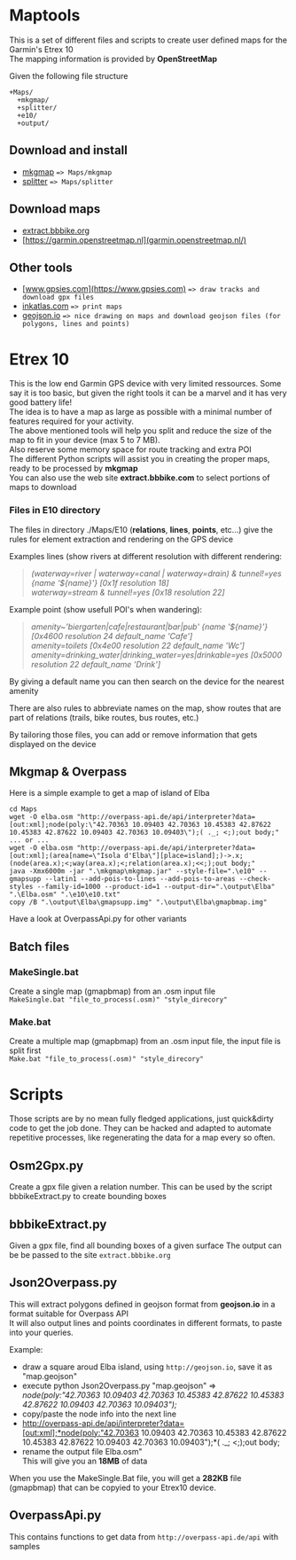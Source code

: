 # Maptools
This is a set of different files and scripts to create user defined maps for the Garmin's Etrex 10  
The mapping information is provided by **OpenStreetMap**

Given the following file structure

    +Maps/
      +mkgmap/
      +splitter/
      +e10/
      +output/

## Download and install ##
- [mkgmap](http://www.mkgmap.org.uk/download/mkgmap.html "mkgmap") `=> Maps/mkgmap`
- [splitter](http://www.mkgmap.org.uk/download/splitter.html "splitter") `=> Maps/splitter`
## Download maps  ##
- [extract.bbbike.org](https://extract.bbbike.org/?lang=en "bbbike")
- [https://garmin.openstreetmap.nl](garmin.openstreetmap.nl/)
## Other tools ##
- [www.gpsies.com](https://www.gpsies.com) `=> draw tracks and download gpx files`
- [inkatlas.com](https://inkatlas.com) `=> print maps`
- [geojson.io](http://geojson.io) `=> nice drawing on maps and download geojson files (for polygons, lines and points)`
# Etrex 10 #
This is the low end Garmin GPS device with very limited ressources. Some say it is too basic, but given the right tools it can be a marvel and it has very good battery life!   
The idea is to have a map as large as possible with a minimal number of features required for your activity.  
The above mentioned tools will help you split and reduce the size of the map to fit in your device (max 5 to 7 MB).  
Also reserve some memory space for route tracking and extra POI  
The different Python scripts will assist you in creating the proper maps, ready to be processed by **mkgmap**  
You can also use the web site **extract.bbbike.com** to select portions of maps to download
### Files in E10 directory ###
The files in directory ./Maps/E10 (**relations**, **lines**, **points**, etc...) give the rules for element extraction and rendering on the GPS device
  
Examples lines (show rivers at different resolution with different rendering:  
>*(waterway=river | waterway=canal | waterway=drain) & tunnel!=yes {name '${name}'} \[0x1f resolution 18\]  
>waterway=stream & tunnel!=yes \[0x18 resolution 22\]*

Example point (show usefull POI's when wandering):  
>*amenity~'biergarten|cafe|restaurant|bar|pub' {name '${name}'}  \[0x4600 resolution 24 default_name 'Cafe'\]  
>amenity=toilets \[0x4e00 resolution 22 default_name 'Wc'\]  
>amenity=drinking_water|drinking_water=yes|drinkable=yes \[0x5000 resolution 22 default_name 'Drink'\]*  

By giving a default name you can then search on the device for the nearest amenity

There are also rules to abbreviate names on the map, show routes that are part of relations (trails, bike routes, bus routes, etc.)

By tailoring those files, you can add or remove information that gets displayed on the device
## Mkgmap & Overpass ##
Here is a simple example to get a map of island of Elba

    cd Maps  
    wget -O elba.osm "http://overpass-api.de/api/interpreter?data=[out:xml];node(poly:\"42.70363 10.09403 42.70363 10.45383 42.87622 10.45383 42.87622 10.09403 42.70363 10.09403\");( ._; <;);out body;"
    ... or ...
    wget -O elba.osm "http://overpass-api.de/api/interpreter?data=[out:xml];(area[name=\"Isola d'Elba\"][place=island];)->.x;(node(area.x);<;way(area.x);<;relation(area.x);<<;);out body;"
    java -Xmx6000m -jar ".\mkgmap\mkgmap.jar" --style-file=".\e10" --gmapsupp --latin1 --add-pois-to-lines --add-pois-to-areas --check-styles --family-id=1000 --product-id=1 --output-dir=".\output\Elba" ".\Elba.osm" ".\e10\e10.txt"  
    copy /B ".\output\Elba\gmapsupp.img" ".\output\Elba\gmapbmap.img"  
Have a look at OverpassApi.py for other variants
## Batch files ##
### MakeSingle.bat ###
Create a single map (gmapbmap) from an .osm input file  
`MakeSingle.bat "file_to_process(.osm)" "style_direcory"`
### Make.bat ###
Create a multiple map (gmapbmap) from an .osm input file, the input file is split first  
`Make.bat "file_to_process(.osm)" "style_direcory"`
# Scripts #
Those scripts are by no mean fully fledged applications, just quick&dirty code to get the job done. They can be hacked and adapted to automate repetitive processes, like regenerating the data for a map every so often.
## Osm2Gpx.py ##
Create a gpx file given a relation number.
This can be used by the script bbbikeExtract.py to create bounding boxes
## bbbikeExtract.py ##
Given a gpx file, find all bounding boxes of a given surface
The output can be be passed to the site `extract.bbbike.org`
## Json2Overpass.py ##
This will extract polygons defined in geojson format from **geojson.io** in a format suitable for Overpass API  
It will also output lines and points coordinates in different formats, to paste into your queries.
  
Example:  
- draw a square aroud Elba island, using `http://geojson.io`, save it as "map.geojson"  
- execute python Json2Overpass.py "map.geojson" => *node(poly:"42.70363 10.09403 42.70363 10.45383 42.87622 10.45383 42.87622 10.09403 42.70363 10.09403");*  
- copy/paste the node info into the next line  
- http://overpass-api.de/api/interpreter?data=[out:xml];*node(poly:"42.70363 10.09403 42.70363 10.45383 42.87622 10.45383 42.87622 10.09403 42.70363 10.09403");*( ._; <;);out body;  
- rename the output file Elba.osm"  
This will give you an **18MB** of data
 
When you use the MakeSingle.Bat file, you will get a **282KB** file (gmapbmap) that can be copyied to your Etrex10 device.
 
## OverpassApi.py ##
This contains functions to get data from `http://overpass-api.de/api` with samples

